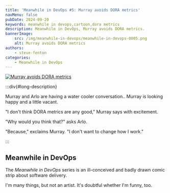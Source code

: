 ```yaml
---
title: 'Meanwhile in DevOps #5: Murray avoids DORA metrics'
navMenu: false
pubDate: 2024-09-20
keywords: meanwhile in devops,cartoon,dora metrics
description: Meanwhile in DevOps, Murray avoids DORA metrics.
bannerImage:
    src: /img/meanwhile-in-devops/meanwhile-in-devops-0005.png
    alt: Murray avoids DORA metrics
authors:
    - steve-fenton
categories:
    - Meanwhile in DevOps
---
```


<a href="#long-description">
<img src="/img/meanwhile-in-devops/meanwhile-in-devops-0005.png" alt="Murray avoids DORA metrics" />
</a>

:::div{#long-description}

Murray and Arlo are having a water cooler conversation.. Murray is looking happy and a little vacant.

"I don't think DORA metrics are any good," Murray says with excitement.

"Why would you think that?" asks Arlo.

"Because," exclaims Murray. "I don't want to change how I work."

:::

## Meanwhile in DevOps

The *Meanwhile in DevOps* series is an ill-conceived and badly drawn comic strip about software delivery.

I'm many things, but not an artist. It's doubtful whether I'm funny, too.

